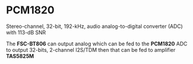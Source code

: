 # PCM1820

Stereo-channel, 32-bit, 192-kHz, audio analog-to-digital converter (ADC) with 113-dB SNR

The **FSC-BT806** can output analog which can be fed to the **PCM1820** ADC to output 32-bits, 2-channel I2S/TDM then that can be fed to amplifier **TAS5825M**
